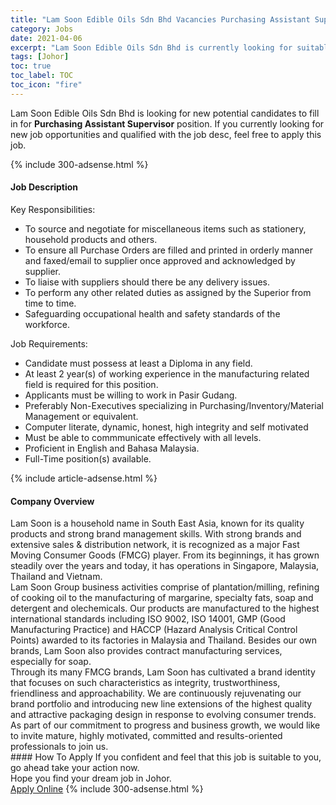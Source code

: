 ```yaml
---
title: "Lam Soon Edible Oils Sdn Bhd Vacancies Purchasing Assistant Supervisor" 
category: Jobs 
date: 2021-04-06 
excerpt: "Lam Soon Edible Oils Sdn Bhd is currently looking for suitable person to fill in the Purchasing Assistant Supervisor which based in Johor" 
tags: [Johor] 
toc: true 
toc_label: TOC 
toc_icon: "fire" 
--- 
```


<p>Lam Soon Edible Oils Sdn Bhd is looking for new potential candidates to fill in for <b>Purchasing Assistant Supervisor</b> position. If you currently looking for new job opportunities and qualified with the job desc, feel free to apply this job.
</p>{% include 300-adsense.html %} 
<div><div><h4>Job Description</h4></div><div><div><span><div><div>Key Responsibilities:</div><ul><li>To source and negotiate for miscellaneous items such as stationery, household products and others.</li><li>To ensure all Purchase Orders are filled and printed in orderly manner and faxed/email to supplier once approved and acknowledged by supplier.</li><li>To liaise with suppliers should there be any delivery issues.</li><li>To perform any other related duties as assigned by the Superior from time to time.</li><li>Safeguarding occupational health and safety standards of the workforce.</li></ul><div>Job Requirements:</div><ul><li>Candidate must possess at least a Diploma in any field.</li><li>At least 2 year(s) of working experience in the manufacturing related field is required for this position.</li><li>Applicants must be willing to work in Pasir Gudang.</li><li>Preferably Non-Executives specializing in Purchasing/Inventory/Material Management or equivalent.</li><li>Computer literate, dynamic, honest, high integrity and self motivated</li><li>Must be able to commmunicate effectively with all levels.</li><li>Proficient in English and Bahasa Malaysia.</li><li>Full-Time position(s) available.</li></ul></div></span></div></div></div> 
{% include article-adsense.html %} 
<div><div><h4>Company Overview</h4></div><div><div><span><div><div>
	Lam Soon is a household name in South East Asia, known for its quality products and strong brand management skills. With strong brands and extensive sales &amp; distribution network, it is recognized as a major Fast Moving Consumer Goods (FMCG) player. From its beginnings, it has grown steadily over the years and today, it has operations in Singapore, Malaysia, Thailand and Vietnam.</div>
<div>
	Lam Soon Group business activities comprise of plantation/milling, refining of cooking oil to the manufacturing of margarine, specialty fats, soap and detergent and olechemicals. Our products are manufactured to the highest international standards including ISO 9002, ISO 14001, GMP (Good Manufacturing Practice) and HACCP (Hazard Analysis Critical Control Points) awarded to its factories in Malaysia and Thailand. Besides our own brands, Lam Soon also provides contract manufacturing services, especially for soap.</div>
<div>
	Through its many FMCG brands, Lam Soon has cultivated a brand identity that focuses on such characteristics as integrity, trustworthiness, friendliness and approachability. We are continuously rejuvenating our brand portfolio and introducing new line extensions of the highest quality and attractive packaging design in response to evolving consumer trends.</div>
<div>
	As part of our commitment to progress and business growth, we would like to invite mature, highly motivated, committed and results-oriented professionals to join us.</div></div></span></div></div></div> 
#### How To Apply 
If you confident and feel that this job is suitable to you, go ahead take your action now. <br/> 
Hope you find your dream job in Johor. <br/> 
<a href="https://www.jobstreet.com.my/en/job/purchasing-assistant-supervisor-4527103?jobId=jobstreet-my-job-4527103&" class="btn btn--info" target="_blank" rel="nofollow noopenner">Apply Online</a> 
{% include 300-adsense.html %} 